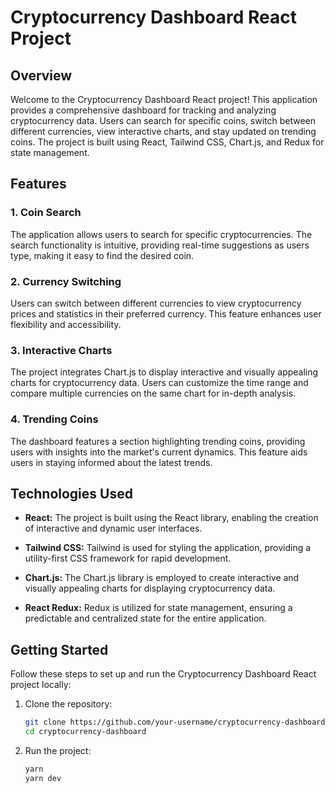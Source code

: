 # Cryptocurrency Dashboard React Project

## Overview

Welcome to the Cryptocurrency Dashboard React project! This application provides a comprehensive dashboard for tracking and analyzing cryptocurrency data. Users can search for specific coins, switch between different currencies, view interactive charts, and stay updated on trending coins. The project is built using React, Tailwind CSS, Chart.js, and Redux for state management.

## Features

### 1. Coin Search

The application allows users to search for specific cryptocurrencies. The search functionality is intuitive, providing real-time suggestions as users type, making it easy to find the desired coin.

### 2. Currency Switching

Users can switch between different currencies to view cryptocurrency prices and statistics in their preferred currency. This feature enhances user flexibility and accessibility.

### 3. Interactive Charts

The project integrates Chart.js to display interactive and visually appealing charts for cryptocurrency data. Users can customize the time range and compare multiple currencies on the same chart for in-depth analysis.

### 4. Trending Coins

The dashboard features a section highlighting trending coins, providing users with insights into the market's current dynamics. This feature aids users in staying informed about the latest trends.

## Technologies Used

- **React:** The project is built using the React library, enabling the creation of interactive and dynamic user interfaces.

- **Tailwind CSS:** Tailwind is used for styling the application, providing a utility-first CSS framework for rapid development.

- **Chart.js:** The Chart.js library is employed to create interactive and visually appealing charts for displaying cryptocurrency data.

- **React Redux:** Redux is utilized for state management, ensuring a predictable and centralized state for the entire application.

## Getting Started

Follow these steps to set up and run the Cryptocurrency Dashboard React project locally:

1. Clone the repository:
   ```bash
   git clone https://github.com/your-username/cryptocurrency-dashboard.git
   cd cryptocurrency-dashboard
   ```
2. Run the project:
   ```bash
   yarn
   yarn dev
   ```
